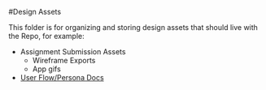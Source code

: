#Design Assets

This folder is for organizing and storing design assets that should live with the Repo, for example:
- Assignment Submission Assets
  - Wireframe Exports
  - App gifs
- [User Flow/Persona Docs](collect-em-all.md)
